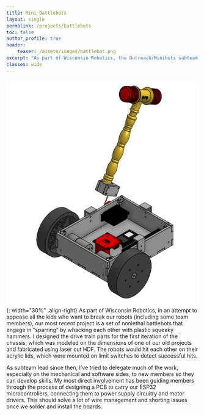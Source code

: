 ```yaml
---
title: Mini Battlebots
layout: single
permalink: /projects/battlebots
toc: false
author_profile: true
header:
    teaser: /assets/images/battlebot.png
excerpt: "As part of Wisconsin Robotics, the Outreach/Minibots subteam is working to make a set of child-safe nonlethal battlebots that engage in “sparring” by whacking each other with plastic squeaky hammers."
classes: wide
---
```

![image-right](/assets/images/chassis-v1-cad.png){: width="30%" .align-right}
As part of Wisconsin Robotics, in an attempt to appease all the kids who want to break our robots (including some team members), our most recent project is a set of nonlethal battlebots that engage in “sparring” by whacking each other with plastic squeaky hammers. I designed the drive train parts for the first iteration of the chassis, which was modeled on the dimensions of one of our old projects and fabricated using laser cut HDF. The robots would hit each other on their acrylic lids, which were mounted on limit switches to detect successful hits. 

As subteam lead since then, I’ve tried to delegate much of the work, especially on the mechanical and software sides, to new members so they can develop skills. My most direct involvement has been guiding members through the process of designing a PCB to carry our ESP32 microcontrollers, connecting them to power supply circuitry and motor drivers. This should solve a lot of wire management and shorting issues once we solder and install the boards.
